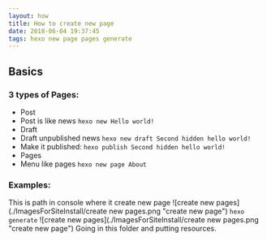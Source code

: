 ```yaml
---
layout: how
title: How to create new page
date: 2018-06-04 19:37:45
tags: hexo new page pages generate
---
```

## Basics
### 3 types of Pages:
* Post
 * Post is like news
 `hexo new Hello world!`
* Draft
 * Draft unpublished news
 `hexo new draft Second hidden hello world!`
 * Make it published:
 `hexo publish Second hidden hello world!`
* Pages
 * Menu like pages
 `hexo new page About`

### Examples:
This is path in console where it create new page
![create new pages](./ImagesForSiteInstall/create new pages.png "create new page")
`hexo generate`
![create new pages](./ImagesForSiteInstall/create new pages.png "create new page")
Going in this folder and putting resources.
